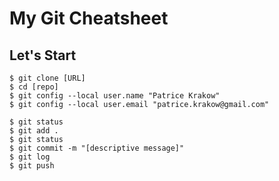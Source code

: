 # My Git Cheatsheet

## Let's Start

  ```
  $ git clone [URL]
  $ cd [repo]
  $ git config --local user.name "Patrice Krakow"
  $ git config --local user.email "patrice.krakow@gmail.com"
  ```

  ```
  $ git status
  $ git add .
  $ git status
  $ git commit -m "[descriptive message]"
  $ git log
  $ git push
  ```